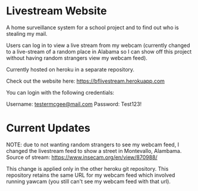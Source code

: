 # Livestream Website
A home surveillance system for a school project and to find out who is stealing my mail.

Users can log in to view a live stream from my webcam (currently changed to a live-stream of a random place in Alabama so I can show off this project without having
random strangers view my webcam feed).

Currently hosted on heroku in a separate repository.

Check out the website here: https://bflivestream.herokuapp.com

You can login with the following credentials:

Username: testermcgee@mail.com
Password: Test123!

# Current Updates
NOTE: due to not wanting random strangers to see my webcam feed, I changed the livestream feed to show a street in Montevallo, Alambama.
Source of stream: https://www.insecam.org/en/view/870988/

This change is applied only in the other heroku git repository. This repository retains the same URL for my webcam feed which involved running yawcam (you still can't see my webcam feed with that url).
